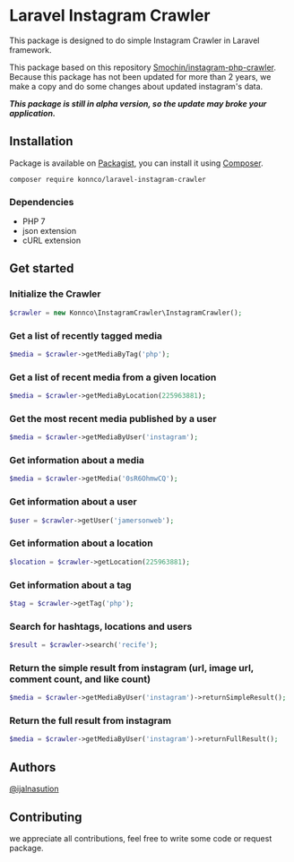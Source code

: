 # Laravel Instagram Crawler

This package is designed to do simple Instagram Crawler in Laravel framework.

This package based on this repository [Smochin/instagram-php-crawler](https://github.com/smochin/instagram-php-crawler).
Because this package has not been updated for more than 2 years, we make a copy and do some changes about updated instagram's data.

***This package is still in alpha version, so the update may broke your application.***

## Installation
Package is available on [Packagist](https://packagist.org/packages/konnco/laravel-instagram-crawler),
you can install it using [Composer](http://getcomposer.org).

```shell
composer require konnco/laravel-instagram-crawler
```

### Dependencies
- PHP 7
- json extension
- cURL extension

## Get started

### Initialize the Crawler
```php
$crawler = new Konnco\InstagramCrawler\InstagramCrawler();
```

### Get a list of recently tagged media
```php
$media = $crawler->getMediaByTag('php');
```

### Get a list of recent media from a given location
```php
$media = $crawler->getMediaByLocation(225963881);
```

### Get the most recent media published by a user
```php
$media = $crawler->getMediaByUser('instagram');
```

### Get information about a media
```php
$media = $crawler->getMedia('0sR6OhmwCQ');
```

### Get information about a user
```php
$user = $crawler->getUser('jamersonweb');
```

### Get information about a location
```php
$location = $crawler->getLocation(225963881);
```

### Get information about a tag
```php
$tag = $crawler->getTag('php');
```

### Search for hashtags, locations and users
```php
$result = $crawler->search('recife');
```

### Return the simple result from instagram (url, image url, comment count, and like count)
```php
$media = $crawler->getMediaByUser('instagram')->returnSimpleResult();
```

### Return the full result from instagram
```php
$media = $crawler->getMediaByUser('instagram')->returnFullResult();
```

## Authors
[//]: contributor-faces
<a href="https://github.com/ijalnasution">@ijalnasution</a>
## Contributing
we appreciate all contributions, feel free to write some code or request package.

